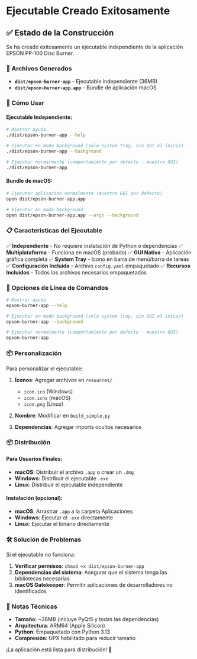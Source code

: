 # Ejecutable Creado Exitosamente

## ✅ Estado de la Construcción

Se ha creado exitosamente un ejecutable independiente de la aplicación EPSON PP-100 Disc Burner.

### 📁 Archivos Generados

- **`dist/epson-burner-app`** - Ejecutable independiente (36MB)
- **`dist/epson-burner-app.app`** - Bundle de aplicación macOS

### 🚀 Cómo Usar

#### Ejecutable Independiente:
```bash
# Mostrar ayuda
./dist/epson-burner-app --help

# Ejecutar en modo background (solo system tray, sin GUI al inicio)
./dist/epson-burner-app --background

# Ejecutar normalmente (comportamiento por defecto - muestra GUI)
./dist/epson-burner-app
```

#### Bundle de macOS:
```bash
# Ejecutar aplicación normalmente (muestra GUI por defecto)
open dist/epson-burner-app.app

# Ejecutar en modo background
open dist/epson-burner-app.app --args --background
```

### 📋 Características del Ejecutable

✅ **Independiente** - No requiere instalación de Python o dependencias
✅ **Multiplataforma** - Funciona en macOS (probado)
✅ **GUI Nativa** - Aplicación gráfica completa
✅ **System Tray** - Icono en barra de menú/barra de tareas
✅ **Configuración Incluida** - Archivo `config.yaml` empaquetado
✅ **Recursos Incluidos** - Todos los archivos necesarios empaquetados

### 🔧 Opciones de Línea de Comandos

```bash
# Mostrar ayuda
epson-burner-app --help

# Ejecutar en modo background (solo system tray, sin GUI al inicio)
epson-burner-app --background

# Ejecutar normalmente (comportamiento por defecto - muestra GUI)
epson-burner-app
```

### 📦 Personalización

Para personalizar el ejecutable:

1. **Íconos**: Agregar archivos en `resources/`
   - `icon.ico` (Windows)
   - `icon.icns` (macOS)
   - `icon.png` (Linux)

2. **Nombre**: Modificar en `build_simple.py`

3. **Dependencias**: Agregar imports ocultos necesarios

### 📦 Distribución

#### Para Usuarios Finales:
- **macOS**: Distribuir el archivo `.app` o crear un `.dmg`
- **Windows**: Distribuir el ejecutable `.exe`
- **Linux**: Distribuir el ejecutable independiente

#### Instalación (opcional):
- **macOS**: Arrastrar `.app` a la carpeta Aplicaciones
- **Windows**: Ejecutar el `.exe` directamente
- **Linux**: Ejecutar el binario directamente

### 🛠️ Solución de Problemas

Si el ejecutable no funciona:

1. **Verificar permisos**: `chmod +x dist/epson-burner-app`
2. **Dependencias del sistema**: Asegurar que el sistema tenga las bibliotecas necesarias
3. **macOS Gatekeeper**: Permitir aplicaciones de desarrolladores no identificados

### 📝 Notas Técnicas

- **Tamaño**: ~36MB (incluye PyQt5 y todas las dependencias)
- **Arquitectura**: ARM64 (Apple Silicon)
- **Python**: Empaquetado con Python 3.13
- **Compresión**: UPX habilitado para reducir tamaño

¡La aplicación está lista para distribución! 🎉

